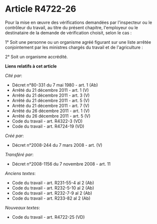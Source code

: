 # Article R4722-26

Pour la mise en œuvre des vérifications demandées par l'inspecteur ou le contrôleur du travail, au titre du présent chapitre,
l'employeur ou le destinataire de la demande de vérification choisit, selon le cas :

1° Soit une personne ou un organisme agréé figurant sur une liste arrêtée conjointement par les ministres chargés du travail
et de l'agriculture :

2° Soit un organisme accrédité.

**Liens relatifs à cet article**

_Cité par_:

  - Décret n°80-331 du 7 mai 1980 - art. 1 (Ab)
  - Arrêté du 21 décembre 2011 - art. 1 (V)
  - Arrêté du 21 décembre 2011 - art. 3 (V)
  - Arrêté du 21 décembre 2011 - art. 5 (V)
  - Arrêté du 21 décembre 2011 - art. 7 (V)
  - Arrêté du 26 décembre 2011 - art. 1 (V)
  - Arrêté du 26 décembre 2011 - art. 5 (V)
  - Code du travail - art. R4322-3 (VD)
  - Code du travail - art. R4724-19 (VD)

_Créé par_:

  - Décret n°2008-244 du 7 mars 2008 - art. (V)

_Transféré par_:

  - Décret n°2008-1156 du 7 novembre 2008 - art. 11

_Anciens textes_:

  - Code du travail - art. R231-55-4 al 2 (Ab)
  - Code du travail - art. R232-5-10 al 2 (Ab)
  - Code du travail - art. R232-7-9 al 2 (Ab)
  - Code du travail - art. R233-82 al 2 (Ab)

_Nouveaux textes_:

  - Code du travail - art. R4722-25 (VD)
